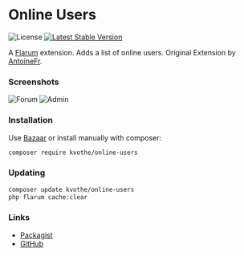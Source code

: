 # Online Users

![License](https://img.shields.io/badge/license-MIT-blue.svg) [![Latest Stable Version](https://img.shields.io/packagist/v/kvothe/online-users.svg)](https://packagist.org/packages/kvothe/online-users)

A [Flarum](http://flarum.org) extension. Adds a list of online users.
Original Extension by [AntoineFr](https://github.com/AntoineFr/flarum-ext-online). 

### Screenshots
![Forum](https://i.imgur.com/UIJTiWk.png)
![Admin](https://i.imgur.com/rMxIs0h.png)

### Installation

Use [Bazaar](https://discuss.flarum.org/d/5151-flagrow-bazaar-the-extension-marketplace) or install manually with composer:

```sh
composer require kvothe/online-users
```

### Updating

```sh
composer update kvothe/online-users
php flarum cache:clear
```

### Links

- [Packagist](https://packagist.org/packages/kvothe/online-users)
- [GitHub](https://github.com/oaklinq/flarum-ext-online-users)
